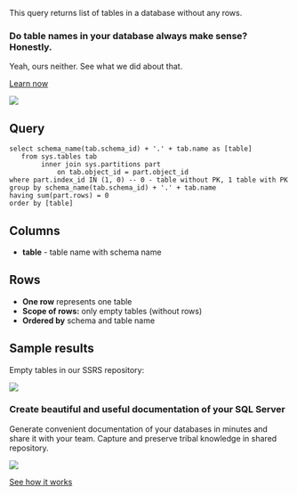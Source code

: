 This query returns list of tables in a database without any rows.

### Do table names in your database always make sense? Honestly.

Yeah, ours neither. See what we did about that.

[Learn now](https://dataedo.com/blog/confused-when-trying-to-work-with-databases?cta=kb-query-table-names)

[![](https://dataedo.com/asset/img/markdown/docs/test-article/edca6a29318bb7640068f5c69a5af4ba.png#center)](https://dataedo.com/blog/confused-when-trying-to-work-with-databases?cta=kb-query-table-names)

## Query

```
select schema_name(tab.schema_id) + '.' + tab.name as [table]
   from sys.tables tab
        inner join sys.partitions part
            on tab.object_id = part.object_id
where part.index_id IN (1, 0) -- 0 - table without PK, 1 table with PK
group by schema_name(tab.schema_id) + '.' + tab.name
having sum(part.rows) = 0
order by [table]
```

## Columns

-   **table** - table name with schema name

## Rows

-   **One row** represents one table
-   **Scope of rows:** only empty tables (without rows)
-   **Ordered by** schema and table name

## Sample results

Empty tables in our SSRS repository:

![](https://dataedo.com/asset/img/kb/query/sql-server/empty_tables.png)

### Create beautiful and useful documentation of your SQL Server

Generate convenient documentation of your databases in minutes and share it with your team. Capture and preserve tribal knowledge in shared repository.

[![](https://dataedo.com/asset/img/markdown/docs/test-article/30c11fa4b210f11740f56e85ca8bf9c6.gif)](https://demo.dataedo.com/)

[See how it works](https://demo.dataedo.com/)